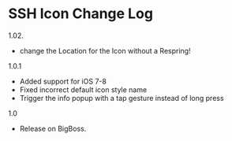 SSH Icon Change Log
===================
1.02.
  
  - change the Location for the Icon without a Respring!

1.0.1
- Added support for iOS 7-8
- Fixed incorrect default icon style name
- Trigger the info popup with a tap gesture instead of long press

1.0
- Release on BigBoss.
